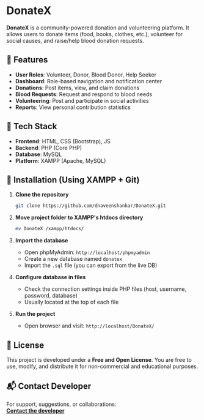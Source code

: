 # DonateX

**DonateX** is a community-powered donation and volunteering platform. It allows users to donate items (food, books, clothes, etc.), volunteer for social causes, and raise/help blood donation requests.

## 🌟 Features

- **User Roles**: Volunteer, Donor, Blood Donor, Help Seeker
- **Dashboard**: Role-based navigation and notification center
- **Donations**: Post items, view, and claim donations
- **Blood Requests**: Request and respond to blood needs
- **Volunteering**: Post and participate in social activities
- **Reports**: View personal contribution statistics

## 🧰 Tech Stack

- **Frontend**: HTML, CSS (Bootstrap), JS
- **Backend**: PHP (Core PHP)
- **Database**: MySQL
- **Platform**: XAMPP (Apache, MySQL)

## 🚀 Installation (Using XAMPP + Git)

1. **Clone the repository**
    ```bash
    git clone https://github.com/dnaveenshankar/DonateX.git
    ```

2. **Move project folder to XAMPP's htdocs directory**
    ```bash
    mv DonateX /xampp/htdocs/
    ```

3. **Import the database**
    - Open phpMyAdmin: `http://localhost/phpmyadmin`
    - Create a new database named `donatex`
    - Import the `.sql` file (you can export from the live DB)

4. **Configure database in files**
    - Check the connection settings inside PHP files (host, username, password, database)
    - Usually located at the top of each file

5. **Run the project**
    - Open browser and visit: `http://localhost/DonateX/`

## 📄 License

This project is developed under a **Free and Open License**. You are free to use, modify, and distribute it for non-commercial and educational purposes.

## 📬 Contact Developer

For support, suggestions, or collaborations:  
**<a href="https://naveenshankar.in">Contact the developer</a>**